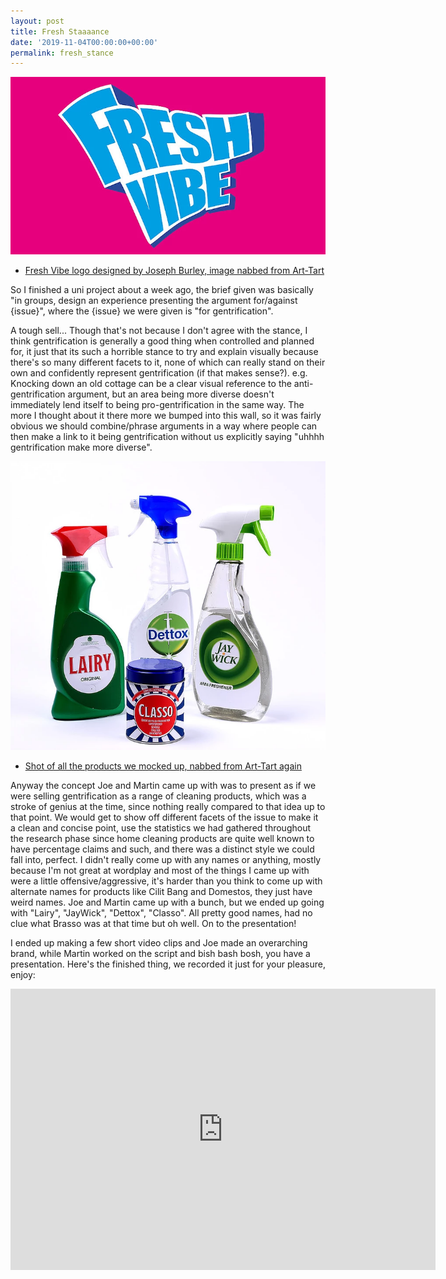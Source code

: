 ```yaml
---
layout: post
title: Fresh Staaaance
date: '2019-11-04T00:00:00+00:00'
permalink: fresh_stance
---
```

![Fresh Vibe logo designed by Joseph Burley, image nabbed from Art-Tart](/assets/posts/fresh_vibe.png)
* [Fresh Vibe logo designed by Joseph Burley, image nabbed from Art-Tart](https://martinlithgow.wixsite.com/art-tart/post/feel-the-vibe)


So I finished a uni project about a week ago, the brief given was basically "in groups, design an experience presenting the argument for/against {issue}", where the {issue} we were given is "for gentrification". 

A tough sell... Though that's not because I don't agree with the stance, I think gentrification is generally a good thing when controlled and planned for, it just that its such a horrible stance to try and explain visually because there's so many different facets to it, none of which can really stand on their own and confidently represent gentrification (if that makes sense?). e.g. Knocking down an old cottage can be a clear visual reference to the anti-gentrification argument, but an area being more diverse doesn't immediately lend itself to being pro-gentrification in the same way. The more I thought about it there more we bumped into this wall, so it was fairly obvious we should combine/phrase arguments in a way where people can then make a link to it being gentrification without us explicitly saying "uhhhh gentrification make more diverse". 

![Mockup Bottles](/assets/posts/fs_prototypes.png)
* [Shot of all the products we mocked up, nabbed from Art-Tart again](https://martinlithgow.wixsite.com/art-tart/post/feel-the-vibe)

Anyway the concept Joe and Martin came up with was to present as if we were selling gentrification as a range of cleaning products, which was a stroke of genius at the time, since nothing really compared to that idea up to that point. We would get to show off different facets of the issue to make it a clean and concise point, use the statistics we had gathered throughout the research phase since home cleaning products are quite well known to have percentage claims and such, and there was a distinct style we could fall into, perfect. I didn't really come up with any names or anything, mostly because I'm not great at wordplay and most of the things I came up with were a little offensive/aggressive, it's harder than you think to come up with alternate names for products like Cilit Bang and Domestos, they just have weird names. Joe and Martin came up with a bunch, but we ended up going with "Lairy", "JayWick", "Dettox", "Classo". All pretty good names, had no clue what Brasso was at that time but oh well. On to the presentation!

I ended up making a few short video clips and Joe made an overarching brand, while Martin worked on the script and bish bash bosh, you have a presentation. Here's the finished thing, we recorded it just for your pleasure, enjoy:

<iframe width="680" height="450" src="https://www.youtube.com/embed/vFKvToNyAfs" frameborder="0" allow="accelerometer; autoplay; clipboard-write; encrypted-media; gyroscope; picture-in-picture" allowfullscreen></iframe>